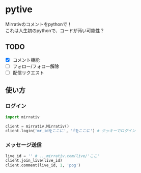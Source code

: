 # pytive
Mirrativのコメントをpythonで！  
これは人生初のpythonで、コードが汚い可能性？

## TODO
- [x] コメント機能
- [ ] フォロー/フォロー解除
- [ ] 配信リクエスト

## 使い方
### ログイン
```python
import mirrativ

client = mirrativ.Mirrativ()
client.login('mr_idをここに', 'fをここに') # クッキーでログイン
```
### メッセージ送信
```python
live_id = '' # ...mirrativ.com/live/'ここ'
client.join_live(live_id)
client.comment(live_id, 1, 'pog')
```
